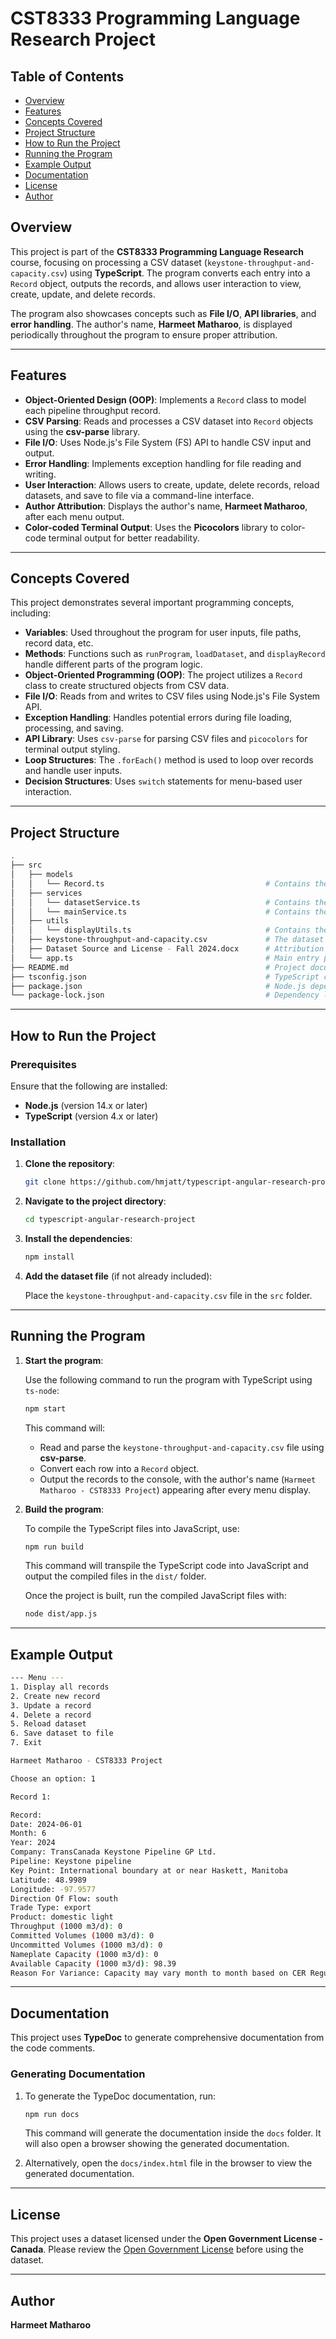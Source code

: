 # CST8333 Programming Language Research Project

## Table of Contents
- [Overview](#overview)
- [Features](#features)
- [Concepts Covered](#concepts-covered)
- [Project Structure](#project-structure)
- [How to Run the Project](#how-to-run-the-project)
- [Running the Program](#running-the-program)
- [Example Output](#example-output)
- [Documentation](#documentation)
- [License](#license)
- [Author](#author)

## Overview

This project is part of the **CST8333 Programming Language Research** course, focusing on processing a CSV dataset (`keystone-throughput-and-capacity.csv`) using **TypeScript**. The program converts each entry into a `Record` object, outputs the records, and allows user interaction to view, create, update, and delete records.

The program also showcases concepts such as **File I/O**, **API libraries**, and **error handling**. The author's name, **Harmeet Matharoo**, is displayed periodically throughout the program to ensure proper attribution.

---

## Features

- **Object-Oriented Design (OOP)**: Implements a `Record` class to model each pipeline throughput record.
- **CSV Parsing**: Reads and processes a CSV dataset into `Record` objects using the **csv-parse** library.
- **File I/O**: Uses Node.js's File System (FS) API to handle CSV input and output.
- **Error Handling**: Implements exception handling for file reading and writing.
- **User Interaction**: Allows users to create, update, delete records, reload datasets, and save to file via a command-line interface.
- **Author Attribution**: Displays the author's name, **Harmeet Matharoo**, after each menu output.
- **Color-coded Terminal Output**: Uses the **Picocolors** library to color-code terminal output for better readability.

---

## Concepts Covered

This project demonstrates several important programming concepts, including:
- **Variables**: Used throughout the program for user inputs, file paths, record data, etc.
- **Methods**: Functions such as `runProgram`, `loadDataset`, and `displayRecord` handle different parts of the program logic.
- **Object-Oriented Programming (OOP)**: The project utilizes a `Record` class to create structured objects from CSV data.
- **File I/O**: Reads from and writes to CSV files using Node.js's File System API.
- **Exception Handling**: Handles potential errors during file loading, processing, and saving.
- **API Library**: Uses `csv-parse` for parsing CSV files and `picocolors` for terminal output styling.
- **Loop Structures**: The `.forEach()` method is used to loop over records and handle user inputs.
- **Decision Structures**: Uses `switch` statements for menu-based user interaction.

---

## Project Structure

```bash
.
├── src
│   ├── models
│   │   └── Record.ts                                    # Contains the Record class definition
│   ├── services         
│   │   └── datasetService.ts                            # Contains the loadDataset function for reading and parsing CSV
│   │   └── mainService.ts                               # Contains the main program logic (runProgram function)
│   ├── utils
│   │   └── displayUtils.ts                              # Contains the displayRecord function for displaying Record data
│   ├── keystone-throughput-and-capacity.csv             # The dataset file
│   ├── Dataset Source and License - Fall 2024.docx      # Attribution and License for the dataset
│   └── app.ts                                           # Main entry point of the program
├── README.md                                            # Project documentation
├── tsconfig.json                                        # TypeScript configuration file
├── package.json                                         # Node.js dependencies and scripts
└── package-lock.json                                    # Dependency lock file
```

---

## How to Run the Project

### Prerequisites

Ensure that the following are installed:

- **Node.js** (version 14.x or later)
- **TypeScript** (version 4.x or later)

### Installation

1. **Clone the repository**:

   ```bash
   git clone https://github.com/hmjatt/typescript-angular-research-project.git
   ```

2. **Navigate to the project directory**:

   ```bash
   cd typescript-angular-research-project
   ```

3. **Install the dependencies**:

   ```bash
   npm install
   ```

4. **Add the dataset file** (if not already included):

   Place the `keystone-throughput-and-capacity.csv` file in the `src` folder.

---

## Running the Program

1. **Start the program**:

   Use the following command to run the program with TypeScript using `ts-node`:

   ```bash
   npm start
   ```

   This command will:
   - Read and parse the `keystone-throughput-and-capacity.csv` file using **csv-parse**.
   - Convert each row into a `Record` object.
   - Output the records to the console, with the author's name (`Harmeet Matharoo - CST8333 Project`) appearing after every menu display.

2. **Build the program**:

   To compile the TypeScript files into JavaScript, use:

   ```bash
   npm run build
   ```

   This command will transpile the TypeScript code into JavaScript and output the compiled files in the `dist/` folder.

   Once the project is built, run the compiled JavaScript files with:

   ```bash
   node dist/app.js
   ```

---

## Example Output

```bash
--- Menu ---
1. Display all records
2. Create new record
3. Update a record
4. Delete a record
5. Reload dataset
6. Save dataset to file
7. Exit

Harmeet Matharoo - CST8333 Project

Choose an option: 1

Record 1:

Record:
Date: 2024-06-01
Month: 6
Year: 2024
Company: TransCanada Keystone Pipeline GP Ltd.
Pipeline: Keystone pipeline
Key Point: International boundary at or near Haskett, Manitoba
Latitude: 48.9989
Longitude: -97.9577
Direction Of Flow: south
Trade Type: export
Product: domestic light
Throughput (1000 m3/d): 0
Committed Volumes (1000 m3/d): 0
Uncommitted Volumes (1000 m3/d): 0
Nameplate Capacity (1000 m3/d): 0
Available Capacity (1000 m3/d): 98.39
Reason For Variance: Capacity may vary month to month based on CER Regulatory Directive, Downstream Restrictions, Curtailment/Interruptions, Force Majeure and System Operating Factor

```

---

## Documentation

This project uses **TypeDoc** to generate comprehensive documentation from the code comments.

### Generating Documentation

1. To generate the TypeDoc documentation, run:

   ```bash
   npm run docs
   ```

   This command will generate the documentation inside the `docs` folder. It will also open a browser showing the generated documentation.

2. Alternatively, open the `docs/index.html` file in the browser to view the generated documentation.

---

## License

This project uses a dataset licensed under the **Open Government License - Canada**. Please review the [Open Government License](https://open.canada.ca/en/open-government-licence-canada) before using the dataset.

---

## Author

**Harmeet Matharoo**